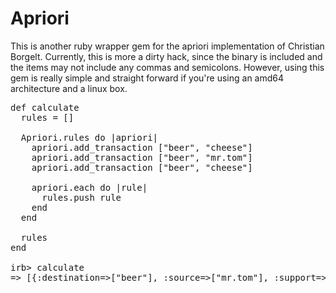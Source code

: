 
# Apriori

This is another ruby wrapper gem for the apriori implementation of Christian Borgelt.
Currently, this is more a dirty hack, since the binary is included and the items may not include any commas and semicolons.
However, using this gem is really simple and straight forward if you're using an amd64 architecture and a linux box.

<pre>
def calculate
  rules = []

  Apriori.rules do |apriori|
    apriori.add_transaction ["beer", "cheese"]
    apriori.add_transaction ["beer", "mr.tom"]
    apriori.add_transaction ["beer", "cheese"]

    apriori.each do |rule|
      rules.push rule
    end
  end

  rules
end

irb> calculate
=> [{:destination=>["beer"], :source=>["mr.tom"], :support=>25.0, :confidence=>100.0}, ...]
</pre>

